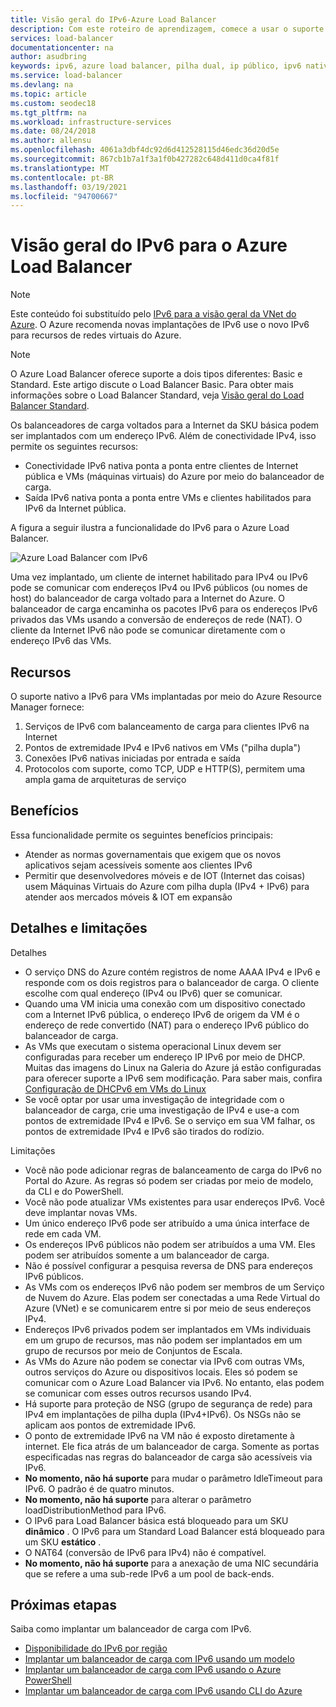 ```yaml
---
title: Visão geral do IPv6-Azure Load Balancer
description: Com este roteiro de aprendizagem, comece a usar o suporte a IPv6 para Azure Load Balancer e VMs com balanceamento de carga.
services: load-balancer
documentationcenter: na
author: asudbring
keywords: ipv6, azure load balancer, pilha dual, ip público, ipv6 nativo, móvel, iot
ms.service: load-balancer
ms.devlang: na
ms.topic: article
ms.custom: seodec18
ms.tgt_pltfrm: na
ms.workload: infrastructure-services
ms.date: 08/24/2018
ms.author: allensu
ms.openlocfilehash: 4061a3dbf4dc92d6d412528115d46edc36d20d5e
ms.sourcegitcommit: 867cb1b7a1f3a1f0b427282c648d411d0ca4f81f
ms.translationtype: MT
ms.contentlocale: pt-BR
ms.lasthandoff: 03/19/2021
ms.locfileid: "94700667"
---
```

# <a name="overview-of-ipv6-for-azure-load-balancer"></a>Visão geral do IPv6 para o Azure Load Balancer


>[!NOTE] 
>Este conteúdo foi substituído pelo [IPv6 para a visão geral da VNet do Azure](../virtual-network/ipv6-overview.md). O Azure recomenda novas implantações de IPv6 use o novo IPv6 para recursos de redes virtuais do Azure.

>[!NOTE]
>O Azure Load Balancer oferece suporte a dois tipos diferentes: Basic e Standard. Este artigo discute o Load Balancer Basic. Para obter mais informações sobre o Load Balancer Standard, veja [Visão geral do Load Balancer Standard](./load-balancer-overview.md).

Os balanceadores de carga voltados para a Internet da SKU básica podem ser implantados com um endereço IPv6. Além de conectividade IPv4, isso permite os seguintes recursos:

* Conectividade IPv6 nativa ponta a ponta entre clientes de Internet pública e VMs (máquinas virtuais) do Azure por meio do balanceador de carga.
* Saída IPv6 nativa ponta a ponta entre VMs e clientes habilitados para IPv6 da Internet pública.

A figura a seguir ilustra a funcionalidade do IPv6 para o Azure Load Balancer.

![Azure Load Balancer com IPv6](./media/load-balancer-ipv6-overview/load-balancer-ipv6.png)

Uma vez implantado, um cliente de internet habilitado para IPv4 ou IPv6 pode se comunicar com endereços IPv4 ou IPv6 públicos (ou nomes de host) do balanceador de carga voltado para a Internet do Azure. O balanceador de carga encaminha os pacotes IPv6 para os endereços IPv6 privados das VMs usando a conversão de endereços de rede (NAT). O cliente da Internet IPv6 não pode se comunicar diretamente com o endereço IPv6 das VMs.

## <a name="features"></a>Recursos

O suporte nativo a IPv6 para VMs implantadas por meio do Azure Resource Manager fornece:

1. Serviços de IPv6 com balanceamento de carga para clientes IPv6 na Internet
2. Pontos de extremidade IPv4 e IPv6 nativos em VMs ("pilha dupla")
3. Conexões IPv6 nativas iniciadas por entrada e saída
4. Protocolos com suporte, como TCP, UDP e HTTP(S), permitem uma ampla gama de arquiteturas de serviço

## <a name="benefits"></a>Benefícios

Essa funcionalidade permite os seguintes benefícios principais:

* Atender as normas governamentais que exigem que os novos aplicativos sejam acessíveis somente aos clientes IPv6
* Permitir que desenvolvedores móveis e de IOT (Internet das coisas) usem Máquinas Virtuais do Azure com pilha dupla (IPv4 + IPv6) para atender aos mercados móveis & IOT em expansão

## <a name="details-and-limitations"></a>Detalhes e limitações

Detalhes

* O serviço DNS do Azure contém registros de nome AAAA IPv4 e IPv6 e responde com os dois registros para o balanceador de carga. O cliente escolhe com qual endereço (IPv4 ou IPv6) quer se comunicar.
* Quando uma VM inicia uma conexão com um dispositivo conectado com a Internet IPv6 pública, o endereço IPv6 de origem da VM é o endereço de rede convertido (NAT) para o endereço IPv6 público do balanceador de carga.
* As VMs que executam o sistema operacional Linux devem ser configuradas para receber um endereço IP IPv6 por meio de DHCP. Muitas das imagens do Linux na Galeria do Azure já estão configuradas para oferecer suporte a IPv6 sem modificação. Para saber mais, confira [Configuração de DHCPv6 em VMs do Linux](load-balancer-ipv6-for-linux.md)
* Se você optar por usar uma investigação de integridade com o balanceador de carga, crie uma investigação de IPv4 e use-a com pontos de extremidade IPv4 e IPv6. Se o serviço em sua VM falhar, os pontos de extremidade IPv4 e IPv6 são tirados do rodízio.

Limitações

* Você não pode adicionar regras de balanceamento de carga do IPv6 no Portal do Azure. As regras só podem ser criadas por meio de modelo, da CLI e do PowerShell.
* Você não pode atualizar VMs existentes para usar endereços IPv6. Você deve implantar novas VMs.
* Um único endereço IPv6 pode ser atribuído a uma única interface de rede em cada VM.
* Os endereços IPv6 públicos não podem ser atribuídos a uma VM. Eles podem ser atribuídos somente a um balanceador de carga.
* Não é possível configurar a pesquisa reversa de DNS para endereços IPv6 públicos.
* As VMs com os endereços IPv6 não podem ser membros de um Serviço de Nuvem do Azure. Elas podem ser conectadas a uma Rede Virtual do Azure (VNet) e se comunicarem entre si por meio de seus endereços IPv4.
* Endereços IPv6 privados podem ser implantados em VMs individuais em um grupo de recursos, mas não podem ser implantados em um grupo de recursos por meio de Conjuntos de Escala.
* As VMs do Azure não podem se conectar via IPv6 com outras VMs, outros serviços do Azure ou dispositivos locais. Eles só podem se comunicar com o Azure Load Balancer via IPv6. No entanto, elas podem se comunicar com esses outros recursos usando IPv4.
* Há suporte para proteção de NSG (grupo de segurança de rede) para IPv4 em implantações de pilha dupla (IPv4+IPv6). Os NSGs não se aplicam aos pontos de extremidade IPv6.
* O ponto de extremidade IPv6 na VM não é exposto diretamente à internet. Ele fica atrás de um balanceador de carga. Somente as portas especificadas nas regras do balanceador de carga são acessíveis via IPv6.
* **No momento, não há suporte** para mudar o parâmetro IdleTimeout para IPv6. O padrão é de quatro minutos.
* **No momento, não há suporte** para alterar o parâmetro loadDistributionMethod para IPv6.
* O IPv6 para Load Balancer básica está bloqueado para um SKU **dinâmico** .  O IPv6 para um Standard Load Balancer está bloqueado para um SKU **estático** .
* O NAT64 (conversão de IPv6 para IPv4) não é compatível.
* **No momento, não há suporte** para a anexação de uma NIC secundária que se refere a uma sub-rede IPv6 a um pool de back-ends.

## <a name="next-steps"></a>Próximas etapas

Saiba como implantar um balanceador de carga com IPv6.

* [Disponibilidade do IPv6 por região](https://go.microsoft.com/fwlink/?linkid=828357)
* [Implantar um balanceador de carga com IPv6 usando um modelo](load-balancer-ipv6-internet-template.md)
* [Implantar um balanceador de carga com IPv6 usando o Azure PowerShell](load-balancer-ipv6-internet-ps.md)
* [Implantar um balanceador de carga com IPv6 usando CLI do Azure](load-balancer-ipv6-internet-cli.md)